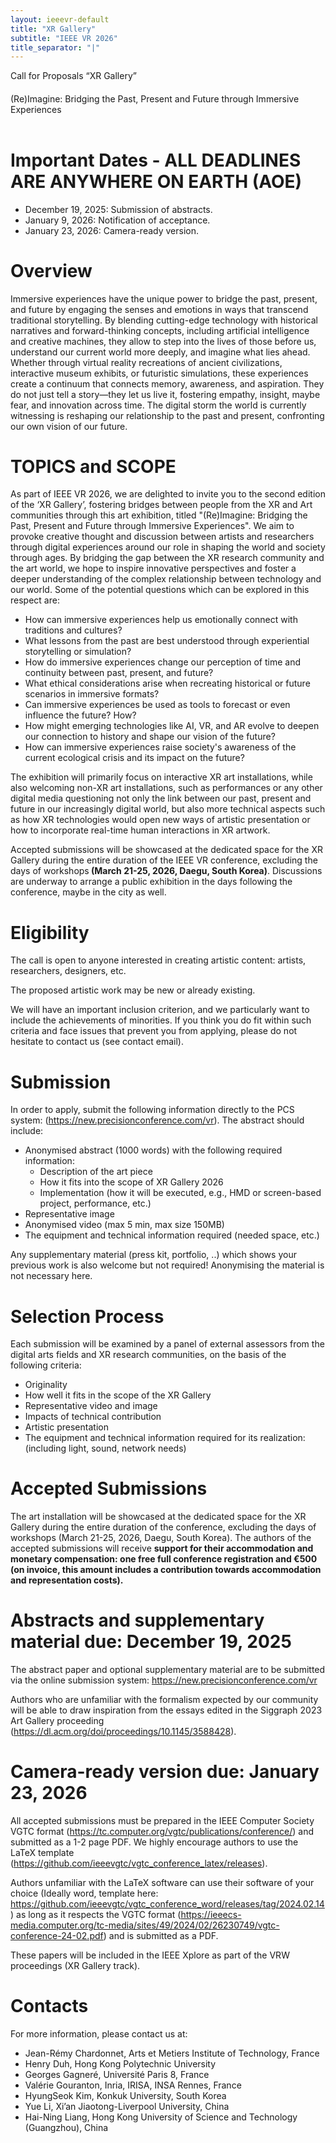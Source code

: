 ```yaml
---
layout: ieeevr-default
title: "XR Gallery"
subtitle: "IEEE VR 2026"
title_separator: "|"
---
```


<p class="big_title center_a" style="padding-bottom:0.4em">Call for Proposals “XR Gallery”</p> 
<p class="center_a" style="padding-bottom:1.2em" >(Re)Imagine: Bridging the Past, Present and Future through Immersive Experiences</p>

<h1>Important Dates - ALL DEADLINES ARE ANYWHERE ON EARTH (AOE)</h1> 
<ul>
<li>December 19, 2025: Submission of abstracts.</li>
<li>January 9, 2026: Notification of acceptance.</li>
<li>January 23, 2026: Camera-ready version.</li>
</ul>

<h1>Overview</h1>
<p>Immersive experiences have the unique power to bridge the past, present, and future by engaging the senses and emotions in ways that transcend traditional storytelling. By blending cutting-edge technology with historical narratives and forward-thinking concepts, including artificial intelligence and creative machines, they allow to step into the lives of those before us, understand our current world more deeply, and imagine what lies ahead. Whether through virtual reality recreations of ancient civilizations, interactive museum exhibits, or futuristic simulations, these experiences create a continuum that connects memory, awareness, and aspiration. They do not just tell a story—they let us live it, fostering empathy, insight, maybe fear, and innovation across time. The digital storm the world is currently witnessing is reshaping our relationship to the past and present, confronting our own vision of our future.</p>



<h1>TOPICS and SCOPE</h1>
<p>As part of IEEE VR 2026, we are delighted to invite you to the second edition of the ‘XR Gallery’, fostering bridges between people from the XR and Art communities through this art exhibition, titled <sttong>"(Re)Imagine: Bridging the Past, Present and Future through Immersive Experiences".</sttong> We aim to provoke creative thought and discussion between artists and researchers through digital experiences around our role in shaping the world and society through ages. By bridging the gap between the XR research community and the art world, we hope to inspire innovative perspectives and foster a deeper understanding of the complex relationship between technology and our world. Some of the potential questions which can be explored in this respect are:</p> 

<ul>
<li>How can immersive experiences help us emotionally connect with traditions and cultures?</li>
<li>What lessons from the past are best understood through experiential storytelling or simulation?</li>
<li>How do immersive experiences change our perception of time and continuity between past, present, and future?</li>
<li>What ethical considerations arise when recreating historical or future scenarios in immersive formats?</li>
<li>Can immersive experiences be used as tools to forecast or even influence the future? How?</li>
<li>How might emerging technologies like AI, VR, and AR evolve to deepen our connection to history and shape our vision of the future?</li>
<li>How can immersive experiences raise society's awareness of the current ecological crisis and its impact on the future?</li>
</ul>



<p>
The exhibition will primarily focus on interactive XR art installations, while also welcoming non-XR art installations, such as performances or any other digital media questioning not only the link between our past, present and future in our increasingly digital world, but also more technical aspects such as how XR technologies would open new ways of artistic presentation or how to incorporate real-time human interactions in XR artwork.</p>

<p>
Accepted submissions will be showcased at the dedicated space for the XR Gallery during the entire duration of the IEEE VR conference, excluding the days of workshops<strong> (March 21-25, 2026, Daegu, South Korea)</strong>. Discussions are underway to arrange a public exhibition in the days following the conference, maybe in the city as well. 
</p>

<h1>Eligibility</h1>
<p>
The call is open to anyone interested in creating artistic content: artists, researchers, designers, etc.</p> 

<p>The proposed artistic work may be new or already existing.</p>

<p> 
We will have an important inclusion criterion, and we particularly want to include the achievements of minorities. If you think you do fit within such criteria and face issues that prevent you from applying, please do not hesitate to contact us (see contact email). 
</p>



<h1>Submission</h1> 
<p>In order to apply, submit the following information directly to the PCS system: (<a href="https://new.precisionconference.com/vr" target="_blank">https://new.precisionconference.com/vr</a>). The abstract should include:</p> 
<ul>
<li>Anonymised abstract (1000 words) with the following required information:
<ul> 
<li>Description of the art piece</li>
<li>How it fits into the scope of XR Gallery 2026</li>
<li>Implementation (how it will be executed, e.g., HMD or screen-based project, performance, etc.)
</li>
</ul>
</li>
<li>Representative image</li>
<li>Anonymised video (max 5 min, max size 150MB)</li>
<li>The equipment and technical information required (needed space, etc.)</li>
</ul>

<p>Any supplementary material (press kit, portfolio, ..) which shows your previous work is also welcome but not required! Anonymising the material is not necessary here.</p>

 
<h1>Selection Process</h1>
<p>Each submission will be examined by a panel of external assessors from the digital arts fields and XR research communities, on the basis of the following criteria: </p>
<ul>
<li>Originality</li>
<li>How well it fits in the scope of the XR Gallery</li>
<li>Representative video and image</li>
<li>Impacts of technical contribution</li>
<li>Artistic presentation</li>
<li>The equipment and technical information required for its realization: (including light, sound, network needs)</li>
</ul>

<h1>Accepted Submissions</h1>
<p>
The art installation will be showcased at the dedicated space for the XR Gallery during the entire duration of the conference, excluding the days of workshops (March 21-25, 2026, Daegu, South Korea). The authors of the accepted submissions will receive <strong class="red">support for their accommodation and monetary compensation: one free full conference registration and €500 (on invoice, this amount includes a contribution towards accommodation and representation costs).</strong> 
</p>

<h1>Abstracts and supplementary material due: December 19, 2025</h1>
<p>
The abstract paper and optional supplementary material are to be submitted via the online submission system: <a href="https://new.precisionconference.com/vr" target="_blank">https://new.precisionconference.com/vr</a></p>
<p> 
Authors who are unfamiliar with the formalism expected by our community will be able to draw inspiration from the essays edited in the Siggraph 2023 Art Gallery proceeding (<a href="https://dl.acm.org/doi/proceedings/10.1145/3588428" target="_blank">https://dl.acm.org/doi/proceedings/10.1145/3588428</a>).</p>



 
<h1>Camera-ready version due: January 23, 2026</h1>
<p>
All accepted submissions must be prepared in the IEEE Computer Society VGTC format (<a href="https://tc.computer.org/vgtc/publications/conference/" target="_blank">https://tc.computer.org/vgtc/publications/conference/</a>) and submitted as a 1-2 page PDF. We highly encourage authors to use the LaTeX template (<a href="https://github.com/ieeevgtc/vgtc_conference_latex/releases" target="_blank">https://github.com/ieeevgtc/vgtc_conference_latex/releases</a>).</p>


<p> 
Authors unfamiliar with the LaTeX software can use their software of your choice (Ideally word, template here: <a href="https://github.com/ieeevgtc/vgtc_conference_word/releases/tag/2024.02.14" target="_blank">https://github.com/ieeevgtc/vgtc_conference_word/releases/tag/2024.02.14</a>) as long as it respects the VGTC format (<a href="https://ieeecs-media.computer.org/tc-media/sites/49/2024/02/26230749/vgtc-conference-24-02.pdf" target="_blank">https://ieeecs-media.computer.org/tc-media/sites/49/2024/02/26230749/vgtc-conference-24-02.pdf</a>) and is submitted as a PDF. </p>


<p>
These papers will be included in the IEEE Xplore as part of the VRW proceedings (XR Gallery track). </p>


<h1>Contacts</h1> 
<p>For more information, please contact us at:</p>
<ul>
<li>Jean-Rémy Chardonnet, Arts et Metiers Institute of Technology, France</li>
<li>Henry Duh, Hong Kong Polytechnic University</li>
<li>Georges Gagneré, Université Paris 8, France</li>
<li>Valérie Gouranton, Inria, IRISA, INSA Rennes, France</li>
<li>HyungSeok Kim, Konkuk University, South Korea</li>
<li>Yue Li, Xi’an Jiaotong-Liverpool University, China</li>
<li>Hai-Ning Liang, Hong Kong University of Science and Technology (Guangzhou), China</li>
</ul>
